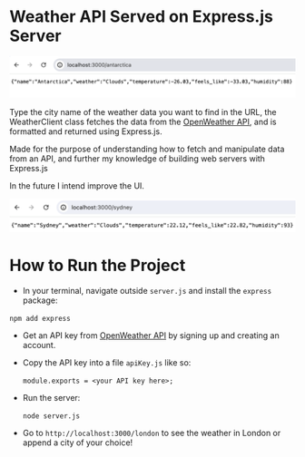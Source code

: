 # Weather API Served on Express.js Server

![example1](https://github.com/ben-dh3/weather_api_server/blob/main/images/image1.png?raw=true)

Type the city name of the weather data you want to find in the URL, the WeatherClient class fetches the data from the [OpenWeather API](https://openweathermap.org/api), and is formatted and returned using Express.js.

Made for the purpose of understanding how to fetch and manipulate data from an API, and further my knowledge of building web servers with Express.js

In the future I intend improve the UI.

![example2](https://github.com/ben-dh3/weather_api_server/blob/main/images/image2.png?raw=true)

# How to Run the Project

- In your terminal, navigate outside `server.js` and install the `express` package:

`npm add express`

- Get an API key from [OpenWeather API](https://openweathermap.org/api) by signing up and creating an account.
- Copy the API key into a file `apiKey.js` like so:
  
  `module.exports = <your API key here>;`
  
- Run the server:
  
  `node server.js`
  
- Go to `http://localhost:3000/london` to see the weather in London or append a city of your choice!

